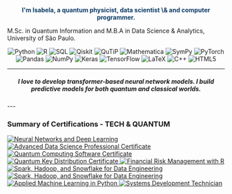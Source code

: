<p align="center" style="color: #0D3B66;">
  <b>I'm Isabela, a quantum physicist, data scientist \& and computer programmer.</b><br>
  
  M.Sc. in Quantum Information and M.B.A in Data Science \& Analytics, University of São Paulo.
</p>

<p align="center">
  <img src="https://img.shields.io/badge/Python-3776AB?style=for-the-badge&logo=python&logoColor=white" alt="Python">
   <img src="https://img.shields.io/badge/R-276DC3?style=for-the-badge&logo=r&logoColor=white" alt="R">
  <img src="https://img.shields.io/badge/SQL-4479A1?style=for-the-badge&logo=postgresql&logoColor=white" alt="SQL">
  <img src="https://img.shields.io/badge/Qiskit-black?style=for-the-badge&logo=qiskit&logoColor=white" alt="Qiskit">
  <img src="https://img.shields.io/badge/QuTiP-black?style=for-the-badge&logo=https://raw.githubusercontent.com/isadays/isadays/main/Qutip_logo.png&logoColor=white" alt="QuTiP">
  <img src="https://img.shields.io/badge/Mathematica-DD1100?style=for-the-badge&logo=wolfram&logoColor=white" alt="Mathematica">
  <img src="https://img.shields.io/badge/SymPy-3D550C?style=for-the-badge&logo=sympy&logoColor=white" alt="SymPy">
  <img src="https://img.shields.io/badge/PyTorch-%23EE4C2C.svg?style=for-the-badge&logo=PyTorch&logoColor=white" alt="PyTorch">
  <img src="https://img.shields.io/badge/pandas-%23150458.svg?style=for-the-badge&logo=pandas&logoColor=white" alt="Pandas">
  <img src="https://img.shields.io/badge/numpy-%23013243.svg?style=for-the-badge&logo=numpy&logoColor=white" alt="NumPy">
  <img src="https://img.shields.io/badge/Keras-D00000?style=for-the-badge&logo=keras&logoColor=white" alt="Keras">
  <img src="https://img.shields.io/badge/TensorFlow-FF6F00?style=for-the-badge&logo=tensorflow&logoColor=white" alt="TensorFlow">
  <img src="https://img.shields.io/badge/LaTeX-008080?style=for-the-badge&logo=latex&logoColor=white" alt="LaTeX">
  <img src="https://img.shields.io/badge/C++-00599C?style=for-the-badge&logo=cplusplus&logoColor=white" alt="C++">
  <img src="https://img.shields.io/badge/HTML5-E34F26?style=for-the-badge&logo=html5&logoColor=white" alt="HTML5">

</p>

---
<h5 align="center"> I love to develop transformer-based neural network models. I build predictive models for both quantum and classical worlds. </h5>
---


### Summary of Certifications - TECH & QUANTUM
<a href="https://www.coursera.org/account/accomplishments/verify/DKATX1UP411C">
  <img src="https://img.shields.io/badge/Neural%20Networks%20and%20Deep%20Learning%20Certificate-black?style=for-the-badge&logo=DeepLearningAI&logoColor=white" alt="Neural Networks and Deep Learning">
  
<a href="https://www.coursera.org/account/accomplishments/specialization/certificate/UBWGZH5AVJM6">
  <img src="https://img.shields.io/badge/IBM-Advanced%20Data%20Science%20Professional%20Certificate-black?style=for-the-badge&logo=ibm&logoColor=white" alt="Advanced Data Science Professional Certificate">
  </a>
      <a href="https://www.linkedin.com/in/diasplisabela/details/certifications/">
    <img src="https://img.shields.io/badge/WOMANIUM-Quantum_Computing_Software_Certificate-black?style=for-the-badge&logo=qiskit&logoColor=white" alt="Quantum Computing Software Certificate">
  </a>
<a href="https://www.linkedin.com/in/diasplisabela/details/certifications/">
    <img src="https://img.shields.io/badge/WOMANIUM-Quantum_Key_Distribution_Certificate-black?style=for-the-badge&logo=qiskit&logoColor=white" alt="Quantum Key Distribution Certificate">
  </a>
  
  <a href="https://www.coursera.org/account/accomplishments/verify/JSZ66M47HBYW">
    <img src="https://img.shields.io/badge/Duke_University-Financial_Risk_Management_with_R-black?style=for-the-badge&logo=coursera&logoColor=white" alt="Financial Risk Management with R">
  </a>
      <a href="https://www.coursera.org/account/accomplishments/verify/54Z79BFZ6XFY">
    <img src="https://img.shields.io/badge/Duke_University-Scripting_with_Python_and_SQL_for_Data_Engineering-black?style=for-the-badge&logo=coursera&logoColor=white" alt="Spark, Hadoop, and Snowflake for Data Engineering">
  </a>
    <a href="https://www.coursera.org/account/accomplishments/certificate/NEVR7AAXYVPE">
    <img src="https://img.shields.io/badge/Duke_University-Spark_Hadoop_and_Snowflake_for_Data_Engineering-black?style=for-the-badge&logo=coursera&logoColor=white" alt="Spark, Hadoop, and Snowflake for Data Engineering">
  </a>
   <a href="https://www.coursera.org/account/accomplishments/verify/5AWRJCVN2C86">
    <img src="https://img.shields.io/badge/University_of_Michigan-Applied_Machine_Learning_in_Python-black?style=for-the-badge&logo=coursera&logoColor=white" alt="Applied Machine Learning in Python">
</a>

 <a href="https://www.linkedin.com/company/24978546/">
    <img src="https://img.shields.io/badge/ETEC-Systems_Development_Professional_Certificate-black?style=for-the-badge&logo=etec&logoColor=white" alt="Systems Development Technician">
  </a>
